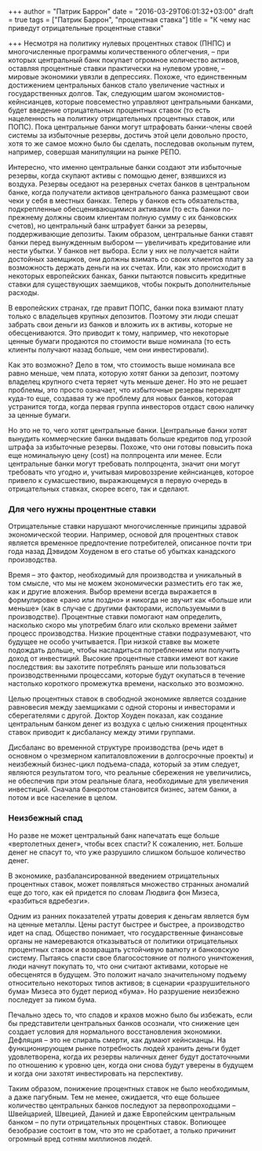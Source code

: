+++
author = "Патрик Баррон"
date = "2016-03-29T06:01:32+03:00"
draft = true
tags = ["Патрик Баррон", "процентная ставка"]
title = "К чему нас приведут отрицательные процентные ставки"

+++
Несмотря на политику нулевых процентных ставок (ПНПС) и многочисленные
программы количественного облегчения, – при которых центральный банк
покупает огромное количество активов, оставляя процентные ставки
практически на нулевом уровне, – мировые экономики увязли в депрессиях.
Похоже, что единственным достижением центральных банков стало увеличение
частных и государственных долгов. Так, следующим шагом
экономистов-кейнсианцев, которые повсеместно управляют центральными
банками, будет введение отрицательных процентных ставок (то есть
нацеленность на политику отрицательных процентных ставок, или ПОПС).
Пока центральные банки могут штрафовать банки-члены своей системы за
избыточные резервы, достичь этой цели довольно просто, хотя то же самое
можно было бы сделать, последовав окольным путем, например, совершая
манипуляции на рынке РЕПО.

Интересно, что именно центральные банки создают эти избыточные резервы,
когда скупают активы с помощью денег, взявшихся из воздуха. Резервы
оседают на резервных счетах банков в центральном банке, когда получатели
активов центрального банка размещают свои чеки у себя в местных банках.
Теперь у банков есть обязательства, подкрепленные обесценивающимися
активами (то есть банки по-прежнему должны своим клиентам полную сумму с
их банковских счетов), но центральный банк штрафует банки за резервы,
поддерживающие депозиты. Таким образом, центральные банки ставят банки
перед вынужденным выбором — увеличивать кредитование или нести убытки. У
банков нет выбора. Если у них не получается найти достойных заемщиков,
они должны взимать со своих клиентов плату за возможность держать деньги
на их счетах. Или, как это происходит в некоторых европейских банках,
банки пытаются повысить кредитные ставки для существующих заемщиков,
чтобы покрыть дополнительные расходы.

В европейских странах, где правит ПОПС, банки пока взимают плату только
с владельцев крупных депозитов. Поэтому эти люди спешат забрать свои
деньги из банков и вложить их в активы, которые не обесцениваются. Это
приводит к тому, например, что некоторые ценные бумаги продаются по
стоимости выше номинала (то есть клиенты получают назад больше, чем они
инвестировали).

Как это возможно? Дело в том, что стоимость выше номинала все равно
меньше, чем плата, которую хотят банки за депозит, поэтому владелец
крупного счета теряет чуть меньше денег. Но это не решает проблемы, это
просто означает, что избыточные резервы переходят куда-то еще, создавая
ту же проблему для новых банков, которая устранится тогда, когда первая
группа инвесторов отдаст свою наличку за ценные бумаги.

Но это не то, чего хотят центральные банки. Центральные банки хотят
вынудить коммерческие банки выдавать больше кредитов под угрозой штрафа
за избыточные резервы. Похоже, что они готовы повысить пока еще
номинальную цену (cost) на полпроцента или менее. Если центральные банки
могут требовать полпроцента, значит они могут требовать что угодно и,
учитывая мировоззрение кейнсианцев, которое привело к сумасшествию,
выражающемуся в первую очередь в отрицательных ставках, скорее всего,
так и сделают.

### Для чего нужны процентные ставки

Отрицательные ставки нарушают многочисленные принципы здравой
экономической теории. Например, основой для процентных ставок является
временное предпочтение потребителей, описанное почти три года назад
Дэвидом Хоуденом в его статье об убытках канадского производства.

Время – это фактор, необходимый для производства и уникальный в том
смысле, что мы не можем экономически разместить его так же, как и другие
вложения. Выбор времени всегда выражается в формулировке «рано или
поздно» и никогда не звучит как «больше или меньше» (как в случае с
другими факторами, используемыми в производстве). Процентные ставки
помогают нам определить, насколько скоро мы употребим благо или сколько
времени займет процесс производства. Низкие процентные ставки
подразумевают, что будущее не особо учитывается. При низкой ставке вы
можете подождать дольше, чтобы насладиться потреблением или получить
доход от инвестиций. Высокие процентные ставки имеют вот какие
последствия: вы захотите потреблять раньше или пользоваться
производственными процессами, которые будут окупаться в течение
настолько короткого промежутка времени, насколько это возможно.

Целью процентных ставок в свободной экономике является создание
равновесия между заемщиками с одной стороны и инвесторами и
сберегателями с другой. Доктор Хоуден показал, как создание центральным
банком денег из воздуха с целью снижения процентных ставок приводит к
дисбалансу между этими группами.

Дисбаланс во временной структуре производства (речь идет в основном о
чрезмерном капиталовложении в долгосрочные проекты) и неизбежный
бизнес-цикл подъема-спада, который за этим следует, являются результатом
того, что реальные сбережения не увеличились, не обеспечив при этом
реальные блага, необходимые для увеличения инвестиций. Сначала банкротом
становится бизнес, затем банки, а потом и все население в целом.

### Неизбежный спад

Но разве не может центральный банк напечатать еще больше «вертолетных
денег», чтобы всех спасти? К сожалению, нет. Больше денег не спасут то,
что уже разрушило слишком большое количество денег.

В экономике, разбалансированной введением отрицательных процентных
ставок, может появляться множество странных аномалий еще до того, как ей
придется по словам Людвига фон Мизеса, «разбиться вдребезги».

Одним из ранних показателей утраты доверия к деньгам является бум на
ценные металлы. Цены растут быстрее и быстрее, а производство идет на
спад. Общество понимает, что государственные финансовые органы не
намереваются отказываться от политики отрицательных процентных ставок и
возвращать устойчивую валюту и банковскую систему. Пытаясь спасти свое
благосостояние от полного уничтожения, люди начнут покупать то, что они
считают активами, которые не обесценятся в будущем. Это положит начало
значительному подъему относительно некоторых типов активов; в сценарии
«разрушительного бума» Мизеса это будет период «бума». Но разрушение
неизбежно последует за пиком бума.

Печально здесь то, что спадов и крахов можно было бы избежать, если бы
представители центральных банков осознали, что снижение цен создает
условия для нормального восстановления экономики. Дефляция – это не
спираль смерти, как думают кейнсианцы. На функционирующем рынке
потребность людей хранить деньги будет удовлетворена, когда их резервы
наличных денег будут достаточными по отношению к уровню цен, когда они
снова будут уверены в будущем и когда они захотят инвестировать на
перспективу.

Таким образом, понижение процентных ставок не было необходимым, а даже
пагубным. Тем не менее, ожидается, что еще большее количество
центральных банков последуют за первопроходцами – Швейцарией, Швецией,
Данией и даже Европейским центральным банком – по пути отрицательных
процентных ставок. Вопиющее безобразие состоит в том, что это не
сработает, а только причинит огромный вред сотням миллионов людей.
